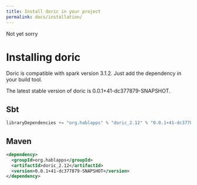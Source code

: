 ```yaml
---
title: Install doric in your project
permalink: docs/installation/
---
```

Not yet sorry
# Installing doric
Doric is compatible with spark version 3.1.2. Just add the dependency in your build tool.

The latest stable version of doric is 0.0.1+41-dc377879-SNAPSHOT.

## Sbt
```scala
libraryDependencies += "org.hablapps" % "doric_2.12" % "0.0.1+41-dc377879-SNAPSHOT"
```
## Maven
```xml
<dependency>
  <groupId>org.hablapps</groupId>
  <artifactId>doric_2.12</artifactId>
  <version>0.0.1+41-dc377879-SNAPSHOT</version>
</dependency>
```
